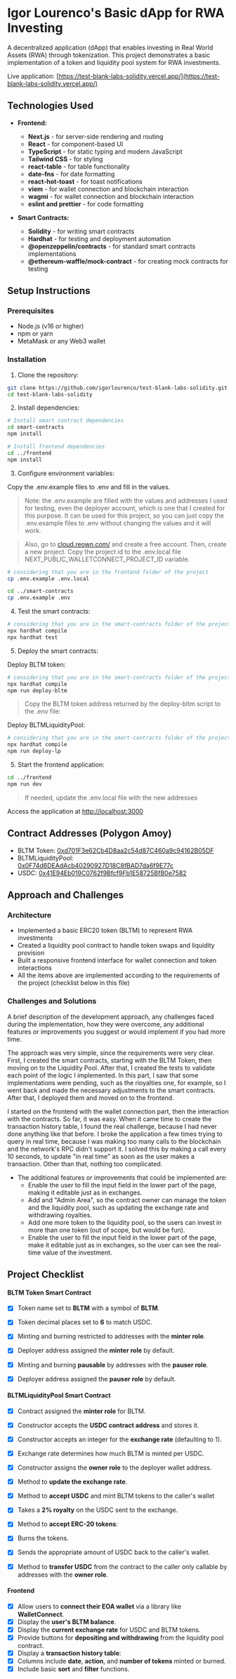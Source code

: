 # Igor Lourenco's Basic dApp for RWA Investing

A decentralized application (dApp) that enables investing in Real World Assets (RWA) through tokenization. This project demonstrates a basic implementation of a token and liquidity pool system for RWA investments.

Live application: [https://test-blank-labs-solidity.vercel.app/](https://test-blank-labs-solidity.vercel.app/)

## Technologies Used

- **Frontend:**
  - **Next.js** - for server-side rendering and routing
  - **React** - for component-based UI
  - **TypeScript** - for static typing and modern JavaScript
  - **Tailwind CSS** - for styling
  - **react-table** - for table functionality
  - **date-fns** - for date formatting
  - **react-hot-toast** - for toast notifications
  - **viem** - for wallet connection and blockchain interaction
  - **wagmi** - for wallet connection and blockchain interaction
  - **eslint and prettier** - for code formatting

- **Smart Contracts:**
  - **Solidity** - for writing smart contracts
  - **Hardhat** - for testing and deployment automation
  - **@openzeppelin/contracts** - for standard smart contracts implementations
  - **@ethereum-waffle/mock-contract** - for creating mock contracts for testing

## Setup Instructions

### Prerequisites

- Node.js (v16 or higher)
- npm or yarn
- MetaMask or any Web3 wallet

### Installation

1. Clone the repository:
```bash
git clone https://github.com/igorlourenco/test-blank-labs-solidity.git
cd test-blank-labs-solidity
```

2. Install dependencies:
```bash
# Install smart contract dependencies
cd smart-contracts
npm install

# Install frontend dependencies
cd ../frontend
npm install
```

3. Configure environment variables:

Copy the .env.example files to .env and fill in the values.

> Note: the .env.example are filled with the values and addresses I used for testing, even the deployer account, which is one that I created for this purpose. It can be used for this project, so you can just copy the .env.example files to .env without changing the values and it will work.

> Also, go to [cloud.reown.com/](https://cloud.reown.com/) and create a free account. Then, create a new project. Copy the project id to the .env.local file NEXT_PUBLIC_WALLETCONNECT_PROJECT_ID variable.

```bash
# considering that you are in the frontend folder of the project
cp .env.example .env.local

cd ../smart-contracts
cp .env.example .env
```

4. Test the smart contracts:
```bash
# considering that you are in the smart-contracts folder of the project
npx hardhat compile
npx hardhat test
```

5. Deploy the smart contracts:

Deploy BLTM token:
```bash
# considering that you are in the smart-contracts folder of the project
npx hardhat compile
npm run deploy-bltm
```

> Copy the BLTM token address returned by the deploy-bltm script to the .env file:

Deploy BLTMLiquidityPool:
```bash
# considering that you are in the smart-contracts folder of the project
npx hardhat compile
npm run deploy-lp
```

5. Start the frontend application:
```bash
cd ../frontend
npm run dev
```

> If needed, update the .env.local file with the new addresses

Access the application at [http://localhost:3000](http://localhost:3000)

## Contract Addresses (Polygon Amoy)

- BLTM Token: [0xd701F3e62Cb4D8aa2c54d87C460a9c94162B05DF](https://amoy.polygonscan.com/address/0xd701F3e62Cb4D8aa2c54d87C460a9c94162B05DF)
- BLTMLiquidityPool: [0x0F74d6DEAdAcb40290927D18C8fBAD7da6f9E77c](https://amoy.polygonscan.com/address/0x0F74d6DEAdAcb40290927D18C8fBAD7da6f9E77c)
- USDC: [0x41E94Eb019C0762f9Bfcf9Fb1E58725BfB0e7582](https://amoy.polygonscan.com/address/0x41E94Eb019C0762f9Bfcf9Fb1E58725BfB0e7582)

## Approach and Challenges

### Architecture
- Implemented a basic ERC20 token (BLTM) to represent RWA investments
- Created a liquidity pool contract to handle token swaps and liquidity provision
- Built a responsive frontend interface for wallet connection and token interactions
- All the items above are implemented according to the requirements of the project (checklist below in this file)

### Challenges and Solutions
A brief description of the development approach, any challenges faced during the implementation, how they were overcome, any additional features or improvements you suggest or would implement if you had more time.

The approach was very simple, since the requirements were very clear. First, I created the smart contracts, starting with the BLTM Token, then moving on to the Liquidity Pool. After that, I created the tests to validate each point of the logic I implemented. In this part, I saw that some implementations were pending, such as the rioyalties one, for example, so I went back and made the necessary adjustments to the smart contracts. After that, I deployed them and moved on to the frontend.

I started on the frontend with the wallet connection part, then the interaction with the contracts. So far, it was easy. When it came time to create the transaction history table, I found the real challenge, because I had never done anything like that before. I broke the application a few times trying to query in real time, because I was making too many calls to the blockchain and the network's RPC didn't support it. I solved this by making a call every 10 seconds, to update "in real time" as soon as the user makes a transaction. Other than that, nothing too complicated.

* The additional features or improvements that could be implemented are:
  - Enable the user to fill the input field in the lower part of the page, making it editable just as in exchanges.
  - Add and "Admin Area", so the contract owner can manage the token and the liquidity pool, such as updating the exchange rate and withdrawing royalties.
  - Add one more token to the liquidity pool, so the users can invest in more than one token (out of scope, but would be fun).
  - Enable the user to fill the input field in the lower part of the page, make it editable just as in exchanges, so the user can see the real-time value of the investment.


## **Project Checklist**

#### **BLTM Token Smart Contract**

- [x] Token name set to **BLTM** with a symbol of **BLTM**.
- [x] Token decimal places set to **6** to match USDC.
- [x] Minting and burning restricted to addresses with the **minter role**.
- [x] Deployer address assigned the **minter role** by default.
- [x] Minting and burning **pausable** by addresses with the **pauser role**.
- [x] Deployer address assigned the **pauser role** by default.


#### **BLTMLiquidityPool Smart Contract**

- [x] Contract assigned the **minter role** for BLTM.
- [x] Constructor accepts the **USDC contract address** and stores it.
- [x] Constructor accepts an integer for the **exchange rate** (defaulting to 1).
- [x] Exchange rate determines how much BLTM is minted per USDC.
- [x] Constructor assigns the **owner role** to the deployer wallet address.
- [x] Method to **update the exchange rate**.
- [x] Method to **accept USDC** and mint BLTM tokens to the caller's wallet
- [x] Takes a **2% royalty** on the USDC sent to the exchange.
- [x] Method to **accept ERC-20 tokens**:
- [x] Burns the tokens.
- [x] Sends the appropriate amount of USDC back to the caller's wallet.
- [x] Method to **transfer USDC** from the contract to the caller only callable by addresses with the **owner role**.


#### **Frontend**

- [x] Allow users to **connect their EOA wallet** via a library like **WalletConnect**.
- [x] Display the **user's BLTM balance**.
- [x] Display the **current exchange rate** for USDC and BLTM tokens.
- [x] Provide buttons for **depositing and withdrawing** from the liquidity pool contract.
- [x] Display a **transaction history table**:
- [x] Columns include **date**, **action**, and **number of tokens** minted or burned.
 - [x] Include basic **sort** and **filter** functions.
